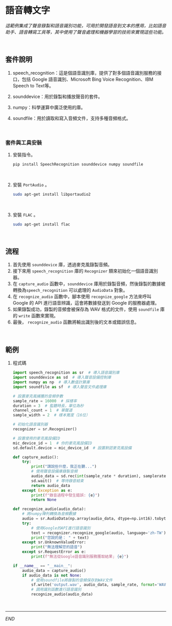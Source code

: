 # 語音轉文字

_這範例集成了聲音錄製和語音識別功能，可用於開發語音到文本的應用，比如語音助手、語音轉寫工具等，其中使用了聲音處理和機器學習的技術來實現這些功能。_

<br>

## 套件說明

1. speech_recognition：這是個語音識別庫，提供了對多個語音識別服務的接口，包括 Google 語音識別、Microsoft Bing Voice Recognition、IBM Speech to Text等。

2. sounddevice：用於錄製和播放聲音的套件。

3. numpy：科學運算中廣泛使用的庫。

4. soundfile：用於讀取和寫入音頻文件，支持多種音頻格式。


<br>

### 套件與工具安裝

1. 安裝指令。

    ```bash
    pip install SpeechRecognition sounddevice numpy soundfile
    ```

<br>

2. 安裝 `PortAudio` 。

    ```bash
    sudo apt-get install libportaudio2
    ```

<br>

3. 安裝 `FLAC` 。

    ```bash
    sudo apt-get install flac
    ```

<br>

## 流程

1. 首先使用 `sounddevice` 庫，透過麥克風錄製音頻。
2. 接下來用 `speech_recognition` 庫的 `Recognizer` 類來初始化一個語音識別器。
3. 在 `capture_audio` 函數中，`sounddevice` 庫用於錄製音頻，然後錄製的數據被轉換為`speech_recognition` 可以處理的 `AudioData` 對象。
4. 在 `recognize_audio` 函數中，腳本使用 `recognize_google` 方法來呼叫 Google 的 API 進行語音辨識，這會將數據發送到 Google 的服務器處理。
5. 如果錄製成功，錄製的音頻會被保存為 WAV 格式的文件，使用 `soundfile` 庫的 `write` 函數來實現。
6. 最後， `recognize_audio` 函數將輸出識別後的文本或錯誤信息。

<br>

## 範例

1. 程式碼

    ```python
    import speech_recognition as sr  # 導入語音識別庫
    import sounddevice as sd  # 導入聲音設備控制庫
    import numpy as np  # 導入數值計算庫
    import soundfile as sf  # 導入聲音文件處理庫

    # 設置麥克風捕獲的音頻參數
    sample_rate = 16000  # 採樣率
    duration = 3  # 監聽時長，單位為秒
    channel_count = 1  # 單聲道
    sample_width = 2  # 樣本寬度（16位）

    # 初始化語音識別器
    recognizer = sr.Recognizer()

    # 設置使用的麥克風設備ID
    mic_device_id = 1  # 你的麥克風設備ID
    sd.default.device = mic_device_id  # 設置默認麥克風設備

    def capture_audio():
        try:
            print("請說些什麼，我正在聽...")
            # 使用聲音設備庫錄製音頻
            audio_data = sd.rec(int(sample_rate * duration), samplerate=sample_rate, channels=channel_count, dtype='int16')
            sd.wait()  # 等待錄音結束
            return audio_data
        except Exception as e:
            print(f"錄音過程中發生錯誤: {e}")
            return None

    def recognize_audio(audio_data):
        # 將numpy陣列轉換為音頻數據
        audio = sr.AudioData(np.array(audio_data, dtype=np.int16).tobytes(), sample_rate, sample_width)
        try:
            # 使用Google的API進行語音識別
            text = recognizer.recognize_google(audio, language='zh-TW')
            print("您說的是： " + text)
        except sr.UnknownValueError:
            print("無法理解您的語音")
        except sr.RequestError as e:
            print(f"無法從Google語音識別服務獲取結果; {e}")

    if __name__ == "__main__":
        audio_data = capture_audio()
        if audio_data is not None:
            # 使用soundfile將錄製的音頻保存到WAV文件
            sf.write('output.wav', audio_data, sample_rate, format='WAV', subtype='PCM_16')
            # 調用識別函數進行語音識別
            recognize_audio(audio_data)
    ```


<br>

---

_END_
